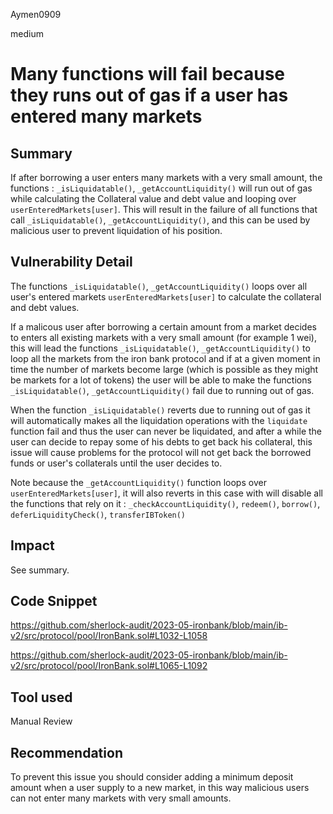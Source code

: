 Aymen0909

medium

# Many functions will fail because they runs out of gas if a user has entered many markets


## Summary

If after borrowing a user enters many markets with a very small amount, the functions : `_isLiquidatable()`, `_getAccountLiquidity()` will run out of gas while calculating the Collateral value and debt value and looping over `userEnteredMarkets[user]`. This will result in the failure of all functions that call `_isLiquidatable()`, `_getAccountLiquidity()`, and this can be used by malicious user to prevent liquidation of his position.

## Vulnerability Detail

The functions `_isLiquidatable()`, `_getAccountLiquidity()` loops over all user's entered markets `userEnteredMarkets[user]` to calculate the collateral and debt values.

If a malicous user after borrowing a certain amount from a market decides to enters all existing markets with a very small amount (for example 1 wei), this will lead the functions `_isLiquidatable()`, `_getAccountLiquidity()` to loop all the markets from the iron bank protocol and if at a given moment in time the number of markets become large (which is possible as they might be markets for a lot of tokens) the user will be able to make the functions `_isLiquidatable()`, `_getAccountLiquidity()` fail due to running out of gas.

When the function `_isLiquidatable()` reverts due to running out of gas it will automatically makes all the liquidation operations with the `liquidate` function fail and thus the user can never be liquidated, and after a while the user can decide to repay some of his debts to get back his collateral, this issue will cause problems for the protocol will not get back the borrowed funds or user's collaterals until the user decides to.

Note because the `_getAccountLiquidity()` function loops over `userEnteredMarkets[user]`, it will also reverts in this case with will disable all the functions that rely on it : `_checkAccountLiquidity()`, `redeem()`, `borrow()`, `deferLiquidityCheck()`,  `transferIBToken()`

## Impact

See summary.

## Code Snippet

https://github.com/sherlock-audit/2023-05-ironbank/blob/main/ib-v2/src/protocol/pool/IronBank.sol#L1032-L1058

https://github.com/sherlock-audit/2023-05-ironbank/blob/main/ib-v2/src/protocol/pool/IronBank.sol#L1065-L1092

## Tool used

Manual Review

## Recommendation

To prevent this issue you should consider adding a minimum deposit amount when a user supply to a new market, in this way malicious users can not enter many markets with very small amounts.
